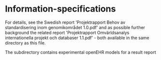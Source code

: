 # Information-specifications

For details, see the Swedish report 'Projektrapport Behov av standardisering inom genomikområdet 1.0.pdf' and as possible further background the related report 'Projektrapport Omvärldsanalys internationella projekt och databaser 1.1.pdf' - both available in the same directory as this file.

The subdirectory contains experimental openEHR models for a result report
